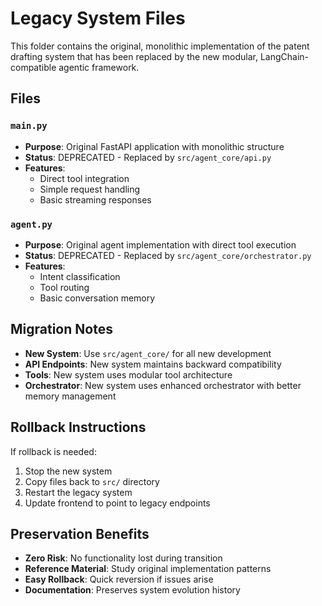 # Legacy System Files

This folder contains the original, monolithic implementation of the patent drafting system that has been replaced by the new modular, LangChain-compatible agentic framework.

## Files

### `main.py`
- **Purpose**: Original FastAPI application with monolithic structure
- **Status**: DEPRECATED - Replaced by `src/agent_core/api.py`
- **Features**: 
  - Direct tool integration
  - Simple request handling
  - Basic streaming responses

### `agent.py`
- **Purpose**: Original agent implementation with direct tool execution
- **Status**: DEPRECATED - Replaced by `src/agent_core/orchestrator.py`
- **Features**:
  - Intent classification
  - Tool routing
  - Basic conversation memory

## Migration Notes

- **New System**: Use `src/agent_core/` for all new development
- **API Endpoints**: New system maintains backward compatibility
- **Tools**: New system uses modular tool architecture
- **Orchestrator**: New system uses enhanced orchestrator with better memory management

## Rollback Instructions

If rollback is needed:
1. Stop the new system
2. Copy files back to `src/` directory
3. Restart the legacy system
4. Update frontend to point to legacy endpoints

## Preservation Benefits

- **Zero Risk**: No functionality lost during transition
- **Reference Material**: Study original implementation patterns
- **Easy Rollback**: Quick reversion if issues arise
- **Documentation**: Preserves system evolution history

